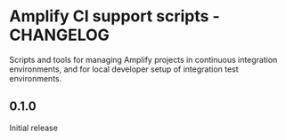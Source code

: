 # Amplify CI support scripts - CHANGELOG

Scripts and tools for managing Amplify projects in continuous integration
environments, and for local developer setup of integration test environments.

## 0.1.0

Initial release

